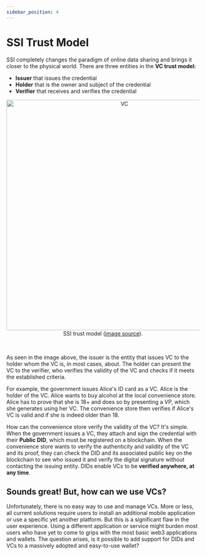 ```yaml
---
sidebar_position: 4
---
```


# SSI Trust Model

SSI completely changes the paradigm of online data sharing and brings it closer to the physical world. There are three entities in the **VC trust model:**

- **Issuer** that issues the credential
- **Holder** that is the owner and subject of the credential
- **Verifier** that receives and verifies the credential

<center>
    
<img src="https://i.imgur.com/YjGAqsE.png" alt="VC" width="600" /><br />
    SSI trust model (<a href="https://i.imgur.com/YjGAqsE.png">image source</a>).

</center>

<br />

As seen in the image above, the issuer is the entity that issues VC to the holder whom the VC is, in most cases, about. The holder can present the VC to the verifier, who verifies the validity of the VC and checks if it meets the established criteria.

For example, the government issues Alice's ID card as a VC. Alice is the holder of the VC. Alice wants to buy alcohol at the local convenience store. Alice has to prove that she is 18+ and does so by presenting a VP, which she generates using her VC. The convenience store then verifies if Alice's VC is valid and if she is indeed older than 18.

How can the convenience store verify the validity of the VC? It's simple. When the government issues a VC, they attach and sign the credential with their **Public DID**, which must be registered on a blockchain. When the convenience store wants to verify the authenticity and validity of the VC and its proof, they can check the DID and its associated public key on the blockchain to see who issued it and verify the digital signature without contacting the issuing entity. DIDs enable VCs to be **verified anywhere, at any time**.

## Sounds great! But, how can we use VCs?

Unfortunately, there is no easy way to use and manage VCs. More or less, all current solutions require users to install an additional mobile application or use a specific yet another platform. But this is a significant flaw in the user experience. Using a different application or service might burden most users who have yet to come to grips with the most basic web3 applications and wallets. The question arises, is it possible to add support for DIDs and VCs to a massively adopted and easy-to-use wallet?

